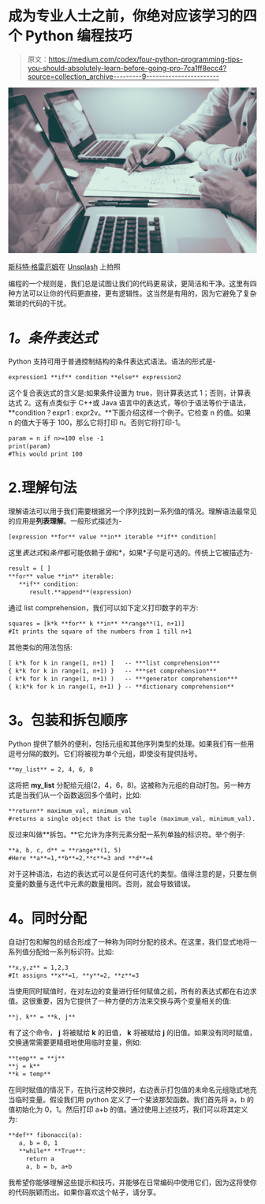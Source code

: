 # 成为专业人士之前，你绝对应该学习的四个 Python 编程技巧

> 原文：<https://medium.com/codex/four-python-programming-tips-you-should-absolutely-learn-before-going-pro-7ca1ff8ecc4?source=collection_archive---------9----------------------->

![](img/bb6f2f3884a794b12c2f78efd9c8f79a.png)

[斯科特·格雷厄姆](https://unsplash.com/@homajob?utm_source=medium&utm_medium=referral)在 [Unsplash](https://unsplash.com?utm_source=medium&utm_medium=referral) 上拍照

编程的一个规则是，我们总是试图让我们的代码更易读，更简洁和干净。这里有四种方法可以让你的代码更直接，更有逻辑性。这当然是有用的，因为它避免了复杂繁琐的代码的干扰。

# ***1。条件表达式***

Python 支持可用于普通控制结构的条件表达式语法。语法的形式是-

```
expression1 **if** condition **else** expression2
```

这个复合表达式的含义是:如果条件设置为 true，则计算表达式 1；否则，计算表达式 2。这有点类似于 C++或 Java 语言中的表达式，等价于语法等价于语法， **condition？expr1 : expr2v。**下面介绍这样一个例子。它检查 n 的值。如果 n 的值大于等于 100，那么它将打印 n。否则它将打印-1。

```
param = n if n>=100 else -1
print(param)
#This would print 100
```

# 2.理解句法

理解语法可以用于我们需要根据另一个序列找到一系列值的情况。理解语法最常见的应用是**列表理解**。一般形式描述为-

```
[expression **for** value **in** iterable **if** condition]
```

这里*表达式*和*条件*都可能依赖于*值*和*，如果*子句是可选的。传统上它被描述为-

```
result = [ ] 
**for** value **in** iterable:
   **if** condition: 
      result.**append**(expression)
```

通过 list comprehension，我们可以如下定义打印数字的平方:

```
squares = [k*k **for** k **in** **range**(1, n+1)]
#It prints the square of the numbers from 1 till n+1
```

其他类似的用法包括:

```
[ k*k for k in range(1, n+1) ]   -- ***list comprehension***
{ k*k for k in range(1, n+1) }   -- ***set comprehension*** 
( k*k for k in range(1, n+1) )   -- ***generator comprehension***
{ k:k*k for k in range(1, n+1) } -- **dictionary comprehension**
```

# **3。包装和拆包顺序**

Python 提供了额外的便利，包括元组和其他序列类型的处理。如果我们有一些用逗号分隔的数列。它们将被视为单个元组，即使没有提供括号。

```
**my_list** = 2, 4, 6, 8
```

这将把 **my_list** 分配给元组(2，4，6，8)。这被称为元组的自动打包。另一种方式是当我们从一个函数返回多个值时，比如:

```
**return** maximum_val, minimum_val
#returns a single object that is the tuple (maximum_val, minimum_val).
```

反过来叫做**拆包。**它允许为序列元素分配一系列单独的标识符。举个例子:

```
**a, b, c, d** = **range**(1, 5)
#Here **a**=1,**b**=2,**c**=3 and **d**=4
```

对于这种语法，右边的表达式可以是任何可迭代的类型。值得注意的是，只要左侧变量的数量与迭代中元素的数量相同。否则，就会导致错误。

# **4。同时分配**

自动打包和解包的结合形成了一种称为同时分配的技术。在这里，我们显式地将一系列值分配给一系列标识符。比如:

```
**x,y,z** = 1,2,3
#It assigns **x**=1, **y**=2, **z**=3
```

当使用同时赋值时，在对左边的变量进行任何赋值之前，所有的表达式都在右边求值。这很重要，因为它提供了一种方便的方法来交换与两个变量相关的值:

```
**j, k** = **k, j**
```

有了这个命令， **j** 将被赋给 **k** 的旧值， **k** 将被赋给 **j** 的旧值。如果没有同时赋值，交换通常需要更精细地使用临时变量，例如:

```
**temp** = **j**
**j = k** 
**k = temp**
```

在同时赋值的情况下，在执行这种交换时，右边表示打包值的未命名元组隐式地充当临时变量。假设我们用 python 定义了一个斐波那契函数。我们首先将 a，b 的值初始化为 0，1。然后打印 a+b 的值。通过使用上述技巧，我们可以将其定义为:

```
**def** fibonacci(a):
   a, b = 0, 1
   **while** **True**:
     return a 
     a, b = b, a+b
```

我希望你能够理解这些提示和技巧，并能够在日常编码中使用它们，因为这将使你的代码脱颖而出。如果你喜欢这个帖子，请分享。